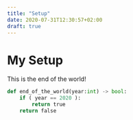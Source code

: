 ```yaml
---
title: "Setup"
date: 2020-07-31T12:30:57+02:00
draft: true
---
```


# My Setup

This is the end of the world!


```python
def end_of_the_world(year:int) -> bool:
	if ( year == 2020 ):
		return true
	return false
```
